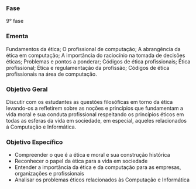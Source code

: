 ### Fase
9° fase

### Ementa
Fundamentos da ética; O profissional de computação; A abrangência da ética em computação; A importância do raciocínio
na tomada de decisões éticas; Problemas e pontos a ponderar; Códigos de ética profissionais; Ética profissional; Ética e
regulamentação da profissão; Códigos de ética profissionais na área de computação.

### Objetivo Geral
Discutir com os estudantes as questões filosóficas em torno da ética levando-os a refletirem sobre as noções e princípios
que fundamentam a vida moral e sua conduta profissional respeitando os princípios éticos em todas as esferas da vida em
sociedade, em especial, aqueles relacionados á Computação e Informática.

### Objetivo Específico
- Compreender o que é a ética e moral e sua construção histórica
- Reconhecer o papel da ética para a vida em sociedade
- Entender a importância da ética e da computação para as empresas, organizações e profissionais
- Analisar os problemas éticos relacionados às Computação e Informática
